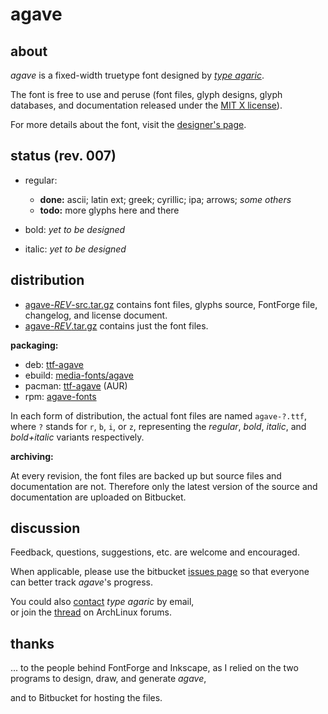 # agave

[1]: https://bitbucket.org/agaric/agave/downloads/agave-007-src.tar.gz "get agave with source"
[2]: https://bitbucket.org/agaric/agave/downloads/agave-007.tar.gz "get agave"
[3]: http://an.erki.net/pub/repo/ttf-agave_7-1_all.deb "get agave (deb)"
[4]: http://an.erki.net/pub/repo/agave-7.ebuild "get agave (ebuild)"
[5]: https://aur.archlinux.org/packages/ttf-agave/ "agave @ AUR"
[6]: http://an.erki.net/pub/repo/agave-fonts-7-1.noarch.rpm "get agave (rpm)"

## about
*agave* is a fixed-width truetype font designed by *[type agaric](http://an.erki.net/~b/type/)*.

The font is free to use and peruse (font files, glyph designs, glyph databases, and documentation released under the [MIT X license](http://an.erki.net/~b/type/agave_license)).

For more details about the font, visit the [designer's page](http://an.erki.net/~b/type/agave).

## status (rev. 007)
* regular:
    * **done:** ascii; latin ext; greek; cyrillic; ipa; arrows; *some others*
    * **todo:** more glyphs here and there

* bold:
*yet to be designed*

* italic:
*yet to be designed*

## distribution
* [agave-*REV*-src.tar.gz][1] contains font files, glyphs source, FontForge file, changelog, and license document.
* [agave-*REV*.tar.gz][2] contains just the font files.

**packaging:**

* deb: [ttf-agave][3]
* ebuild: [media-fonts/agave][4]
* pacman: [ttf-agave][5] (AUR)
* rpm: [agave-fonts][6]

In each form of distribution, the actual font files are named `agave-?.ttf`,  
where `?` stands for `r`, `b`, `i`, or `z`, representing the *regular*, *bold*, *italic*, and *bold+italic* variants respectively.

**archiving:**

At every revision, the font files are backed up but source files and documentation are not. Therefore only the latest version of the source and documentation are uploaded on Bitbucket.

## discussion
Feedback, questions, suggestions, etc. are welcome and encouraged.

When applicable, please use the bitbucket [issues page](https://bitbucket.org/agaric/agave/issues) so that everyone can better track *agave*'s progress.

You could also [contact](http://an.erki.net/~b/info) *type agaric* by email,  
or join the [thread](https://bbs.archlinux.org/viewtopic.php?id=160106) on ArchLinux forums.

## thanks
... to the people behind FontForge and Inkscape, as I relied on the two programs to design, draw, and generate *agave*,

and to Bitbucket for hosting the files.
